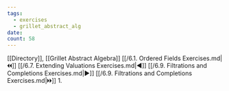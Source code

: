 ```yaml
---
tags:
  - exercises
  - grillet_abstract_alg
date:
count: 58
---
```

[[Directory]], [[Grillet Abstract Algebra]]
[[/6.1. Ordered Fields Exercises.md|🞀🞀]] [[/6.7. Extending Valuations Exercises.md|◀]] [[/6.9. Filtrations and Completions Exercises.md|▶]] [[/6.9. Filtrations and Completions Exercises.md|🞂🞂]]
1. 